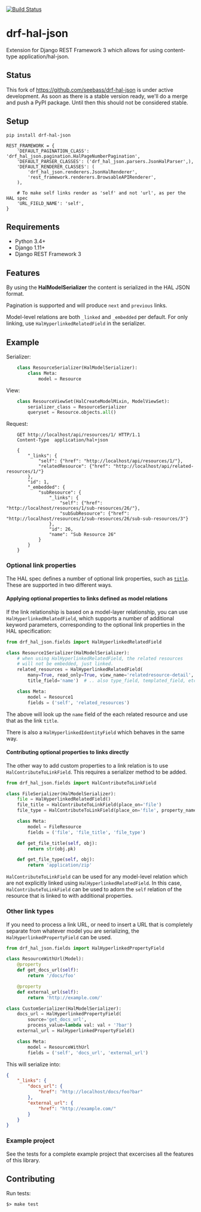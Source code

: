 [![Build Status](https://travis-ci.org/Artory/drf-hal-json.svg?branch=master)](https://travis-ci.org/Artory/drf-hal-json)

drf-hal-json
=================
Extension for Django REST Framework 3 which allows for using content-type application/hal-json.

## Status ##

This fork of https://github.com/seebass/drf-hal-json is under active development.
As soon as there is a stable version ready, we'll do a merge and push a PyPI package.
Until then this should not be considered stable.

## Setup ##

    pip install drf-hal-json

    REST_FRAMEWORK = {
        'DEFAULT_PAGINATION_CLASS': 'drf_hal_json.pagination.HalPageNumberPagination',
        'DEFAULT_PARSER_CLASSES': ('drf_hal_json.parsers.JsonHalParser',),
        'DEFAULT_RENDERER_CLASSES': (
            'drf_hal_json.renderers.JsonHalRenderer',
            'rest_framework.renderers.BrowsableAPIRenderer',
        ),

        # To make self links render as 'self' and not 'url', as per the HAL spec
        'URL_FIELD_NAME': 'self',
    }

## Requirements ##

* Python 3.4+
* Django 1.11+
* Django REST Framework 3

## Features ##

By using the **HalModelSerializer** the content is serialized in the HAL JSON format.

Pagination is supported and will produce `next` and `previous` links.

Model-level relations are both `_linked` and `_embedded` per default. For only
linking, use `HalHyperlinkedRelatedField` in the serializer.

## Example ##

Serializer:

```python
    class ResourceSerializer(HalModelSerializer):
        class Meta:
            model = Resource
```

View:

```python
    class ResourceViewSet(HalCreateModelMixin, ModelViewSet):
        serializer_class = ResourceSerializer
        queryset = Resource.objects.all()
```

Request:

```
    GET http://localhost/api/resources/1/ HTTP/1.1
    Content-Type  application/hal+json

    {
        "_links": {
            "self": {"href": "http://localhost/api/resources/1/"},
            "relatedResource": {"href": "http://localhost/api/related-resources/1/"}
        },
        "id": 1,
        "_embedded": {
            "subResource": {
                "_links": {
                    "self": {"href": "http://localhost/resources/1/sub-resources/26/"},
                    "subSubResource": {"href": "http://localhost/resources/1/sub-resources/26/sub-sub-resources/3"}
                },
                "id": 26,
                "name": "Sub Resource 26"
            }
        }
    }
```

### Optional link properties

The HAL spec defines a number of optional link properties, such as [`title`][hal spec title].
These are supported in two different ways.

#### Applying optional properties to links defined as model relations

If the link relationship is based on a model-layer relationship, you can use
`HalHyperlinkedRelatedField`, which supports a number of additional keyword
parameters, corresponding to the optional link properties in the HAL specification:

```python
from drf_hal_json.fields import HalHyperlinkedRelatedField

class Resource1Serializer(HalModelSerializer):
    # when using HalHyperlinkedRelatedField, the related resources
    # will not be embedded, just linked.
    related_resources = HalHyperlinkedRelatedField(
        many=True, read_only=True, view_name='relatedresource-detail',
        title_field='name')  # .. also type_field, templated_field, etc.

    class Meta:
        model = Resource1
        fields = ('self', 'related_resources')
```

The above will look up the `name` field of the each related resource and
use that as the link `title`.

There is also a `HalHyperlinkedIdentityField` which behaves in the same way.

#### Contributing optional properties to links directly

The other way to add custom properties to a link relation is to use
`HalContributeToLinkField`. This requires a serializer method to be
added.

```python
from drf_hal_json.fields import HalContributeToLinkField

class FileSerializer(HalModelSerializer):
    file = HalHyperlinkedRelatedField()
    file_title = HalContributeToLinkField(place_on='file')
    file_type = HalContributeToLinkField(place_on='file', property_name='type')

    class Meta:
        model = FileResource
        fields = ('file', 'file_title', 'file_type')

    def get_file_title(self, obj):
        return str(obj.pk)

    def get_file_type(self, obj):
        return 'application/zip'
```

`HalContributeToLinkField` can be used for any model-level relation
which are not explicitly linked using `HalHyperlinkedRelatedField`.
In this case, `HalContributeToLinkField` can be used to adorn the `self`
relation of the resource that is linked to with additional properties.

### Other link types

If you need to process a link URL, or need to insert a URL that is
completely separate from whatever model you are serializing, the
`HalHyperlinkedPropertyField` can be used.

``` python
from drf_hal_json.fields import HalHyperlinkedPropertyField

class ResourceWithUrl(Model):
    @property
    def get_docs_url(self):
        return '/docs/foo'

    @property
    def external_url(self):
        return 'http://example.com/'

class CustomSerializer(HalModelSerializer):
    docs_url = HalHyperlinkedPropertyField(
        source='get_docs_url',
        process_value=lambda val: val + '?bar')
    external_url = HalHyperlinkedPropertyField()

    class Meta:
        model = ResourceWithUrl
        fields = ('self', 'docs_url', 'external_url')
```

This will serialize into:

``` json
{
    "_links": {
        "docs_url": {
            "href": "http://localhost/docs/foo?bar"
        },
        "external_url": {
            "href": "http://example.com/"
        }
    }
}
```

### Example project

See the tests for a complete example project that excercises all the features
of this library.

## Contributing

Run tests:

```
$> make test
```

[test project]: tests/
[hal spec title]: https://tools.ietf.org/html/draft-kelly-json-hal-06#section-5.7
